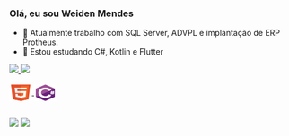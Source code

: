 ### Olá, eu sou Weiden Mendes

- 🔭 Atualmente trabalho com SQL Server, ADVPL e implantação de ERP Protheus.
- 🌱 Estou estudando C#, Kotlin e Flutter

 <div>
  <a href="https://github.com/weidenm">
  <img height="180em" src="https://github-readme-stats.vercel.app/api?username=weidenm&show_icons=true&theme=dark&include_all_commits=true&count_private=true"/>
  <img height="180em" src="https://github-readme-stats.vercel.app/api/top-langs/?username=weidenm&layout=compact&langs_count=7&theme=dark"/>
</div>
 
 <div style="display: inline_block"><br>
  <img align="center" alt="Rafa-HTML" height="30" width="40" src="https://raw.githubusercontent.com/devicons/devicon/master/icons/html5/html5-original.svg">
  <img align="center" alt="Rafa-Csharp" height="30" width="40" src="https://raw.githubusercontent.com/devicons/devicon/master/icons/csharp/csharp-original.svg">
</div>
 
 ##

 <div>
   <a href = "mailto:weidencore@gmail.com"><img src="https://img.shields.io/badge/-Gmail-%23333?style=for-the-badge&logo=gmail&logoColor=white" target="_blank"></a>
  <a href="https://www.linkedin.com/in/weidenmendes/" target="_blank"><img src="https://img.shields.io/badge/-LinkedIn-%230077B5?style=for-the-badge&logo=linkedin&logoColor=white" target="_blank"></a> 
  </div>
